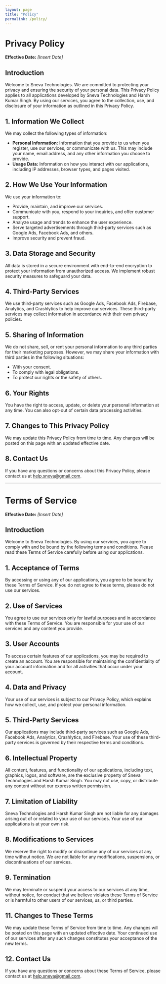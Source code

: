 ```yaml
---
layout: page
title: "Policy"
permalink: /policy/
---
```


# Privacy Policy

**Effective Date:** _[Insert Date]_

## Introduction
Welcome to Sneva Technologies. We are committed to protecting your privacy and ensuring the security of your personal data. This Privacy Policy applies to all applications developed by Sneva Technologies and Harsh Kumar Singh. By using our services, you agree to the collection, use, and disclosure of your information as outlined in this Privacy Policy.

## 1. Information We Collect

We may collect the following types of information:

- **Personal Information:** Information that you provide to us when you register, use our services, or communicate with us. This may include your name, email address, and any other information you choose to provide.
- **Usage Data:** Information on how you interact with our applications, including IP addresses, browser types, and pages visited.

## 2. How We Use Your Information

We use your information to:

- Provide, maintain, and improve our services.
- Communicate with you, respond to your inquiries, and offer customer support.
- Analyze usage and trends to enhance the user experience.
- Serve targeted advertisements through third-party services such as Google Ads, Facebook Ads, and others.
- Improve security and prevent fraud.

## 3. Data Storage and Security

All data is stored in a secure environment with end-to-end encryption to protect your information from unauthorized access. We implement robust security measures to safeguard your data.

## 4. Third-Party Services

We use third-party services such as Google Ads, Facebook Ads, Firebase, Analytics, and Crashlytics to help improve our services. These third-party services may collect information in accordance with their own privacy policies.

## 5. Sharing of Information

We do not share, sell, or rent your personal information to any third parties for their marketing purposes. However, we may share your information with third parties in the following situations:

- With your consent.
- To comply with legal obligations.
- To protect our rights or the safety of others.

## 6. Your Rights

You have the right to access, update, or delete your personal information at any time. You can also opt-out of certain data processing activities.

## 7. Changes to This Privacy Policy

We may update this Privacy Policy from time to time. Any changes will be posted on this page with an updated effective date.

## 8. Contact Us

If you have any questions or concerns about this Privacy Policy, please contact us at [help.sneva@gmail.com](mailto:help.sneva@gmail.com).

---

# Terms of Service

**Effective Date:** _[Insert Date]_

## Introduction

Welcome to Sneva Technologies. By using our services, you agree to comply with and be bound by the following terms and conditions. Please read these Terms of Service carefully before using our applications.

## 1. Acceptance of Terms

By accessing or using any of our applications, you agree to be bound by these Terms of Service. If you do not agree to these terms, please do not use our services.

## 2. Use of Services

You agree to use our services only for lawful purposes and in accordance with these Terms of Service. You are responsible for your use of our services and any content you provide.

## 3. User Accounts

To access certain features of our applications, you may be required to create an account. You are responsible for maintaining the confidentiality of your account information and for all activities that occur under your account.

## 4. Data and Privacy

Your use of our services is subject to our Privacy Policy, which explains how we collect, use, and protect your personal information.

## 5. Third-Party Services

Our applications may include third-party services such as Google Ads, Facebook Ads, Analytics, Crashlytics, and Firebase. Your use of these third-party services is governed by their respective terms and conditions.

## 6. Intellectual Property

All content, features, and functionality of our applications, including text, graphics, logos, and software, are the exclusive property of Sneva Technologies and Harsh Kumar Singh. You may not use, copy, or distribute any content without our express written permission.

## 7. Limitation of Liability

Sneva Technologies and Harsh Kumar Singh are not liable for any damages arising out of or related to your use of our services. Your use of our applications is at your own risk.

## 8. Modifications to Services

We reserve the right to modify or discontinue any of our services at any time without notice. We are not liable for any modifications, suspensions, or discontinuations of our services.

## 9. Termination

We may terminate or suspend your access to our services at any time, without notice, for conduct that we believe violates these Terms of Service or is harmful to other users of our services, us, or third parties.

<!--
## 10. Governing Law

These Terms of Service are governed by and construed in accordance with the laws of [Insert Jurisdiction]. You agree to submit to the exclusive jurisdiction of the courts located in [Insert Jurisdiction] for any disputes arising out of or related to these Terms of Service.
-->

## 11. Changes to These Terms

We may update these Terms of Service from time to time. Any changes will be posted on this page with an updated effective date. Your continued use of our services after any such changes constitutes your acceptance of the new terms.

## 12. Contact Us

If you have any questions or concerns about these Terms of Service, please contact us at [help.sneva@gmail.com](mailto:help.sneva@gmail.com).
